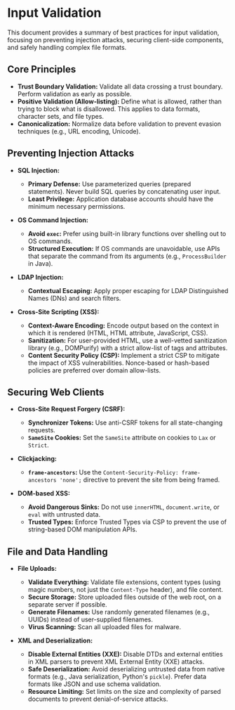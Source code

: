 # Input Validation

This document provides a summary of best practices for input validation, focusing on preventing injection attacks, securing client-side components, and safely handling complex file formats.

## Core Principles

- **Trust Boundary Validation:** Validate all data crossing a trust boundary. Perform validation as early as possible.
- **Positive Validation (Allow-listing):** Define what is allowed, rather than trying to block what is disallowed. This applies to data formats, character sets, and file types.
- **Canonicalization:** Normalize data before validation to prevent evasion techniques (e.g., URL encoding, Unicode).

## Preventing Injection Attacks

- **SQL Injection:**
  - **Primary Defense:** Use parameterized queries (prepared statements). Never build SQL queries by concatenating user input.
  - **Least Privilege:** Application database accounts should have the minimum necessary permissions.

- **OS Command Injection:**
  - **Avoid `exec`:** Prefer using built-in library functions over shelling out to OS commands.
  - **Structured Execution:** If OS commands are unavoidable, use APIs that separate the command from its arguments (e.g., `ProcessBuilder` in Java).

- **LDAP Injection:**
  - **Contextual Escaping:** Apply proper escaping for LDAP Distinguished Names (DNs) and search filters.

- **Cross-Site Scripting (XSS):**
  - **Context-Aware Encoding:** Encode output based on the context in which it is rendered (HTML, HTML attribute, JavaScript, CSS).
  - **Sanitization:** For user-provided HTML, use a well-vetted sanitization library (e.g., DOMPurify) with a strict allow-list of tags and attributes.
  - **Content Security Policy (CSP):** Implement a strict CSP to mitigate the impact of XSS vulnerabilities. Nonce-based or hash-based policies are preferred over domain allow-lists.

## Securing Web Clients

- **Cross-Site Request Forgery (CSRF):**
  - **Synchronizer Tokens:** Use anti-CSRF tokens for all state-changing requests.
  - **`SameSite` Cookies:** Set the `SameSite` attribute on cookies to `Lax` or `Strict`.

- **Clickjacking:**
  - **`frame-ancestors`:** Use the `Content-Security-Policy: frame-ancestors 'none';` directive to prevent the site from being framed.

- **DOM-based XSS:**
  - **Avoid Dangerous Sinks:** Do not use `innerHTML`, `document.write`, or `eval` with untrusted data.
  - **Trusted Types:** Enforce Trusted Types via CSP to prevent the use of string-based DOM manipulation APIs.

## File and Data Handling

- **File Uploads:**
  - **Validate Everything:** Validate file extensions, content types (using magic numbers, not just the `Content-Type` header), and file content.
  - **Secure Storage:** Store uploaded files outside of the web root, on a separate server if possible.
  - **Generate Filenames:** Use randomly generated filenames (e.g., UUIDs) instead of user-supplied filenames.
  - **Virus Scanning:** Scan all uploaded files for malware.

- **XML and Deserialization:**
  - **Disable External Entities (XXE):** Disable DTDs and external entities in XML parsers to prevent XML External Entity (XXE) attacks.
  - **Safe Deserialization:** Avoid deserializing untrusted data from native formats (e.g., Java serialization, Python's `pickle`). Prefer data formats like JSON and use schema validation.
  - **Resource Limiting:** Set limits on the size and complexity of parsed documents to prevent denial-of-service attacks.
